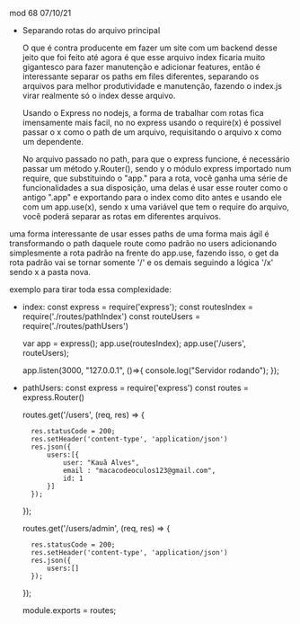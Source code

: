 mod 68                                            07/10/21

- Separando rotas do arquivo principal

   O que é contra producente em fazer um site com um
backend desse jeito que foi feito até agora é que esse
arquivo index ficaria muito gigantesco para fazer
manutenção e adicionar features, então é interessante 
separar os paths em files diferentes, separando os
arquivos para melhor produtividade e manutenção, fazendo
o index.js virar realmente só o index desse arquivo.

   Usando o Express no nodejs, a forma de trabalhar com rotas 
fica imensamente mais facil, no no express usando o
require(x) é possivel passar o x como o path de um arquivo, 
requisitando o arquivo x como um dependente.

   No arquivo passado no path, para que o express funcione,
é necessário passar um método y.Router(), sendo y o módulo 
express importado num require, que substituindo o "app." para 
a rota, você ganha uma série de funcionalidades a sua
disposição, uma delas é usar esse router como o antigo ".app"
e exportando para o index como dito antes e usando ele com um
app.use(x), sendo x uma variável que tem o require do arquivo,
você poderá separar as rotas em diferentes arquivos.

uma forma interessante de usar esses paths de uma forma mais
ágil é transformando o path daquele route como padrão no users
adicionando simplesmente a rota padrão na frente do app.use, 
fazendo isso, o get da rota padrão vai se tornar somente '/'
e os demais seguindo a lógica '/x' sendo x  a pasta nova.

exemplo para tirar toda essa complexidade:

* index:
    const express = require('express');
    const routesIndex = require('./routes/pathIndex')
    const routeUsers = require('./routes/pathUsers')
    
    var app = express();
    app.use(routesIndex);
    app.use('/users', routeUsers);
    
    app.listen(3000, "127.0.0.1", ()=>{
        console.log("Servidor rodando");
    });

* pathUsers:
    const express = require('express')
    const routes = express.Router()
    
    routes.get('/users', (req, res) => {
    
        res.statusCode = 200;
        res.setHeader('content-type', 'application/json')
        res.json({
            users:[{
                user: "Kauã Alves",
                email : "macacodeoculos123@gmail.com",
                id: 1
            }]
        });
    
    });
    
    routes.get('/users/admin', (req, res) => {
    
        res.statusCode = 200;
        res.setHeader('content-type', 'application/json')
        res.json({
            users:[]
        });
    
    });
    
    module.exports = routes;
